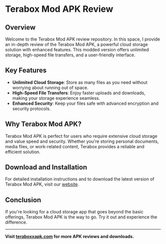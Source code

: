 # Terabox Mod APK Review

## Overview

Welcome to the Terabox Mod APK review repository. In this space, I provide an in-depth review of the Terabox Mod APK, a powerful cloud storage solution with enhanced features. This modded version offers unlimited storage, high-speed file transfers, and a user-friendly interface.

## Key Features

- **Unlimited Cloud Storage**: Store as many files as you need without worrying about running out of space.
- **High-Speed File Transfers**: Enjoy faster uploads and downloads, making your storage experience seamless.
- **Enhanced Security**: Keep your files safe with advanced encryption and security protocols.

## Why Terabox Mod APK?

Terabox Mod APK is perfect for users who require extensive cloud storage and value speed and security. Whether you're storing personal documents, media files, or work-related content, Terabox provides a reliable and efficient solution.

## Download and Installation

For detailed installation instructions and to download the latest version of Terabox Mod APK, visit our [website](https://teraboxxapk.com/).

## Conclusion

If you're looking for a cloud storage app that goes beyond the basic offerings, Terabox Mod APK is the way to go. Try it out and experience the difference.

---

**Visit [teraboxxapk.com](https://teraboxxapk.com/) for more APK reviews and downloads.**
